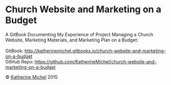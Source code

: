 # Church Website and Marketing on a Budget
A GitBook Documenting My Experience of Project Managing a Church Website, Marketing Materials, and Marketing Plan on a Budget: 
<br> 
<br>
GitBook: http://katherinemichel.gitbooks.io/church-website-and-marketing-on-a-budget 
<br> 
GitHub Repo: https://github.com/KatherineMichel/church-website-and-marketing-on-a-budget

© [Katherine Michel](https://twitter.com/katimichel) 2015
